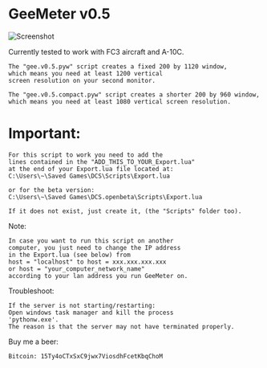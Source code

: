 GeeMeter v0.5
=============
![Screenshot](http://i.imgur.com/rhcvyi0.png)

Currently tested to work with FC3 aircraft and A-10C.

	The "gee.v0.5.pyw" script creates a fixed 200 by 1120 window,
	which means you need at least 1200 vertical
	screen resolution on your second monitor.

	The "gee.v0.5.compact.pyw" script creates a shorter 200 by 960 window,
	which means you need at least 1080 vertical screen resolution.


Important:
==========
	For this script to work you need to add the
	lines contained in the "ADD_THIS_TO_YOUR_Export.lua"
	at the end of your Export.lua file located at:
	C:\Users\~\Saved Games\DCS\Scripts\Export.lua

	or for the beta version:
	C:\Users\~\Saved Games\DCS.openbeta\Scripts\Export.lua

	If it does not exist, just create it, (the "Scripts" folder too).

Note:

	In case you want to run this script on another
	computer, you just need to change the IP address
	in the Export.lua (see below) from
	host = "localhost" to host = xxx.xxx.xxx.xxx
	or host = "your_computer_network_name"
	according to your lan address you run GeeMeter on.

Troubleshoot:

	If the server is not starting/restarting:
	Open windows task manager and kill the process
	'pythonw.exe'.
	The reason is that the server may not have terminated properly.

Buy me a beer:

	Bitcoin: 15Ty4oCTxSxC9jwx7ViosdhFcetKbqChoM

